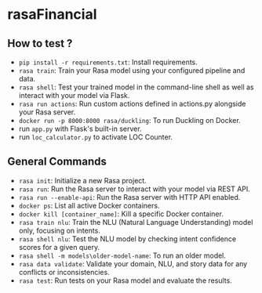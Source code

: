 # rasaFinancial

## How to test ?

- `pip install -r requirements.txt`: Install requirements.
- `rasa train`: Train your Rasa model using your configured pipeline and data.
- `rasa shell`: Test your trained model in the command-line shell as well as interact with your model via Flask.
- `rasa run actions`: Run custom actions defined in actions.py alongside your Rasa server.
- `docker run -p 8000:8000 rasa/duckling`: To run Duckling on Docker.
- run `app.py` with Flask's built-in server.
- run `loc_calculator.py` to activate LOC Counter.

## General Commands

- `rasa init`: Initialize a new Rasa project.
- `rasa run`: Run the Rasa server to interact with your model via REST API.
- `rasa run --enable-api`: Run the Rasa server with HTTP API enabled.
- `docker ps`: List all active Docker containers.
- `docker kill [container_name]`: Kill a specific Docker container.
- `rasa train nlu`: Train the NLU (Natural Language Understanding) model only, focusing on intents.
- `rasa shell nlu`: Test the NLU model by checking intent confidence scores for a given query.
- `rasa shell -m models\older-model-name`: To run an older model.
- `rasa data validate`: Validate your domain, NLU, and story data for any conflicts or inconsistencies.
- `rasa test`: Run tests on your Rasa model and evaluate the results.
